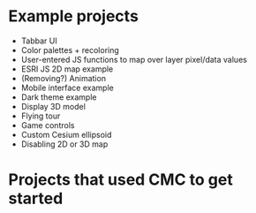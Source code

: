 # Example projects

* Tabbar UI
* Color palettes + recoloring
* User-entered JS functions to map over layer pixel/data values
* ESRI JS 2D map example
* (Removing?) Animation
* Mobile interface example
* Dark theme example
* Display 3D model
* Flying tour
* Game controls
* Custom Cesium ellipsoid
* Disabling 2D or 3D map

# Projects that used CMC to get started
